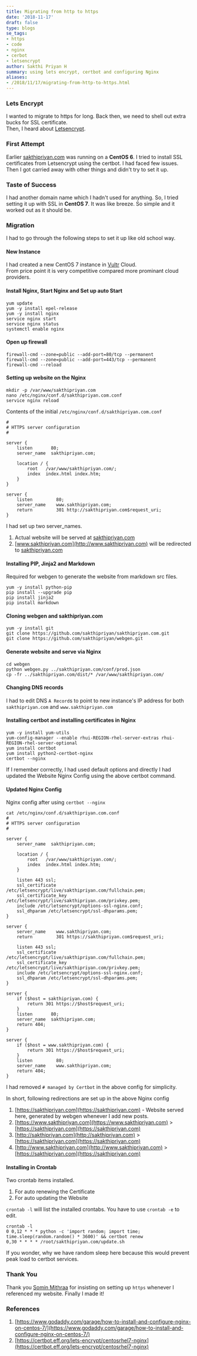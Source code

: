 ```yaml
---
title: Migrating from http to https
date: '2018-11-17'
draft: false
type: blogs
se_tags:
- https
- code
- nginx
- cerbot
- letsencrypt
author: Sakthi Priyan H
summary: using lets encrypt, certbot and configuring Nginx
aliases:
- /2018/11/17/migrating-from-http-to-https.html
---
```


### Lets Encrypt
I wanted to migrate to https for long. Back then, we need to shell out extra bucks for SSL certificate.  
Then, I heard about [Letsencrypt](https://letsencrypt.org/). 

### First Attempt
Earlier [sakthipriyan.com](http://sakthipriyan.com) was running on a **CentOS 6**. I tried to install SSL certificates from Letsencrypt using the certbot. I had faced few issues. Then I got carried away with other things and didn't try to set it up.

### Taste of Success 
I had another domain name which I hadn't used for anything. So, I tried setting it up with SSL in **CentOS 7**. It was like breeze. So simple and it worked out as it should be.

### Migration
I had to go through the following steps to set it up like old school way.

#### New Instance
I had created a new CentOS 7 instance in [Vultr](https://www.vultr.com/?ref=6819343) Cloud.  
From price point it is very competitive compared more prominant cloud providers.

#### Install Nginx, Start Nginx and Set up auto Start
	yum update
	yum -y install epel-release 
	yum -y install nginx
	service nginx start
	service nginx status
	systemctl enable nginx

#### Open up firewall
	firewall-cmd --zone=public --add-port=80/tcp --permanent
	firewall-cmd --zone=public --add-port=443/tcp --permanent
	firewall-cmd --reload

#### Setting up website on the Nginx
	mkdir -p /var/www/sakthipriyan.com
	nano /etc/nginx/conf.d/sakthipriyan.com.conf
	service nginx reload

Contents of the initial `/etc/nginx/conf.d/sakthipriyan.com.conf`

	#
	# HTTPS server configuration
	#

	server {
		listen       80;
		server_name  sakthipriyan.com;

		location / {
			root   /var/www/sakthipriyan.com/;
			index  index.html index.htm;
		}
	}

	server {
		listen         80;
		server_name    www.sakthipriyan.com;
		return         301 http://sakthipriyan.com$request_uri;
	}

I had set up two server_names. 

1. Actual website will be served at [sakthipriyan.com](http://sakthipriyan.com)
2. [www.sakthipriyan.com](http://www.sakthipriyan.com) will be redirected to [sakthipriyan.com](http://sakthipriyan.com)

#### Installing PIP, Jinja2 and Markdown
Required for webgen to generate the website from markdown src files.

	yum -y install python-pip
	pip install --upgrade pip
	pip install jinja2
	pip install markdown

#### Cloning webgen and sakthipriyan.com
	yum -y install git 
	git clone https://github.com/sakthipriyan/sakthipriyan.com.git
	git clone https://github.com/sakthipriyan/webgen.git

#### Generate website and serve via Nginx
	cd webgen
	python webgen.py ../sakthipriyan.com/conf/prod.json
	cp -fr ../sakthipriyan.com/dist/* /var/www/sakthipriyan.com/

#### Changing DNS records
I had to edit DNS `A Record`s to point to new instance's IP address for both `sakthipriyan.com` and `www.sakthipriyan.com`

#### Installing certbot and installing certificates in Nginx
	yum -y install yum-utils
	yum-config-manager --enable rhui-REGION-rhel-server-extras rhui-REGION-rhel-server-optional
	yum install certbot
	yum install python2-certbot-nginx
	certbot --nginx

If I remember correctly, I had used default options and directly I had updated the Website Nginx Config using the above certbot command.

#### Updated Nginx Config 
Nginx config after using `certbot --nginx`

	cat /etc/nginx/conf.d/sakthipriyan.com.conf
	#
	# HTTPS server configuration
	#

	server {
		server_name  sakthipriyan.com;

		location / {
			root   /var/www/sakthipriyan.com/;
			index  index.html index.htm;
		}

		listen 443 ssl;
		ssl_certificate /etc/letsencrypt/live/sakthipriyan.com/fullchain.pem;
		ssl_certificate_key /etc/letsencrypt/live/sakthipriyan.com/privkey.pem;
		include /etc/letsencrypt/options-ssl-nginx.conf;
		ssl_dhparam /etc/letsencrypt/ssl-dhparams.pem;
	}

	server {
		server_name    www.sakthipriyan.com;
		return         301 https://sakthipriyan.com$request_uri;

		listen 443 ssl;
		ssl_certificate /etc/letsencrypt/live/sakthipriyan.com/fullchain.pem;
		ssl_certificate_key /etc/letsencrypt/live/sakthipriyan.com/privkey.pem;
		include /etc/letsencrypt/options-ssl-nginx.conf;
		ssl_dhparam /etc/letsencrypt/ssl-dhparams.pem;
	}
	
	server {
		if ($host = sakthipriyan.com) {
			return 301 https://$host$request_uri;
		}
		listen       80;
		server_name  sakthipriyan.com;
		return 404;
	}

	server {
		if ($host = www.sakthipriyan.com) {
			return 301 https://$host$request_uri;
		}
		listen         80;
		server_name    www.sakthipriyan.com;
		return 404;
	}

I had removed `# managed by Certbot` in the above config for simplicity.

In short, following redirections are set up in the above Nginx config

1. [https://sakthipriyan.com](https://sakthipriyan.com) - Website served here, generated by webgen whenever I add new posts.
2. [https://www.sakthipriyan.com](https://www.sakthipriyan.com) > [https://sakthipriyan.com](https://sakthipriyan.com)
3. [http://sakthipriyan.com](http://sakthipriyan.com) > [https://sakthipriyan.com](https://sakthipriyan.com)
4. [http://www.sakthipriyan.com](http://www.sakthipriyan.com) > [https://sakthipriyan.com](https://sakthipriyan.com)


#### Installing in Crontab
Two crontab items installed.

1. For auto renewing the Certificate
2. For auto updating the Website

`crontab -l` will list the installed crontabs. You have to use `crontab -e` to edit.

	crontab -l
	0 0,12 * * * python -c 'import random; import time; time.sleep(random.random() * 3600)' && certbot renew 
	0,30 * * * * /root/sakthipriyan.com/update.sh

If you wonder, why we have random sleep here because this would prevent peak load to certbot services.

### Thank You
Thank you [Somin Mithraa](https://www.linkedin.com/in/somin-mithraa-45b22a1a/) for insisting on setting up `https` whenever I referenced my website. Finally I made it!

### References
1. [https://www.godaddy.com/garage/how-to-install-and-configure-nginx-on-centos-7/](https://www.godaddy.com/garage/how-to-install-and-configure-nginx-on-centos-7/)
2. [https://certbot.eff.org/lets-encrypt/centosrhel7-nginx](https://certbot.eff.org/lets-encrypt/centosrhel7-nginx)